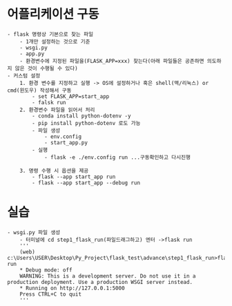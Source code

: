 # 어플리케이션 구동
    - flask 명령상 기본으로 찾는 파일
        - 1개만 설정하는 것으로 기준
        - wsgi.py
        - app.py
        - 환경변수에 지정된 파일을(FLASK_APP=xxx) 찾는다(아래 파일들은 공존하면 의도하지 않은 것이 수행될 수 있다)
    - 커스텀 설정
        1. 환경 변수를 지정하고 실행 -> OS에 설정하거나 혹은 shell(맥/리눅스) or cmd(윈도우) 작성해서 구동
            - set FLASK_APP=start_app
            - falsk run
        2. 환경변수 파일을 읽어서 처리
            - conda install python-dotenv -y
            - pip install python-dotenv 로도 가능
            - 파일 생성
                - env.config
                - start_app.py
            - 실행
                - flask -e ./env.config run ...구동확인하고 다시진행
        
        3. 명령 수행 시 옵션을 제공
            - flask --app start_app run
            - flask --app start_app --debug run

# 실습 
    - wsgi.py 파일 생성
        - 터미널에 cd step1_flask_run(파일드래그하고) 엔터 ->flask run
        '''
        (web) c:\Users\USER\Desktop\Py_Project\flask_test\advance\step1_flask_run>flask run
        * Debug mode: off
        WARNING: This is a development server. Do not use it in a production deployment. Use a production WSGI server instead.
        * Running on http://127.0.0.1:5000
        Press CTRL+C to quit
        '''